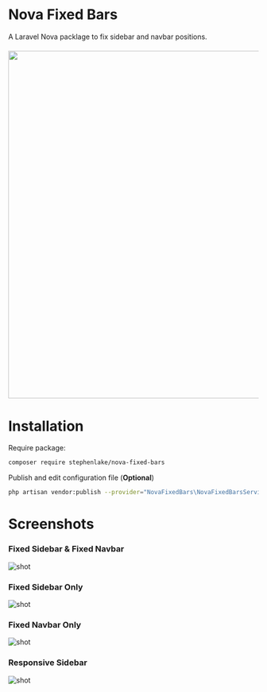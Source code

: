 # Nova Fixed Bars
A Laravel Nova packlage to fix sidebar and navbar positions.

<h6 align="center">
  <img src="https://i.imgur.com/vVg1s1m.png" width="700">
</h6>

# Installation
Require package:
```bash
composer require stephenlake/nova-fixed-bars
```

Publish and edit configuration file (**Optional**)
```bash
php artisan vendor:publish --provider="NovaFixedBars\NovaFixedBarsServiceProvider" --tag="config"
```

# Screenshots

### Fixed Sidebar & Fixed Navbar
![shot](https://i.imgur.com/7iAe0bv.gif)

### Fixed Sidebar Only
![shot](https://i.imgur.com/wS75esE.gif)

### Fixed Navbar Only
![shot](https://i.imgur.com/i5wgnge.gif)

### Responsive Sidebar
![shot](https://i.imgur.com/5CCEQ3J.gif)
